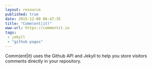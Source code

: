 ```yaml
---
layout: resource
published: true
date: 2015-12-08 06:47:35
title: "Comm(ent|it)"
www-url: https://commentit.io
tags:
 - jekyll
 - "github pages"
---
```


Comm(ent\|it) uses the Github API and Jekyll to help you store visitors comments directly in your repository.
